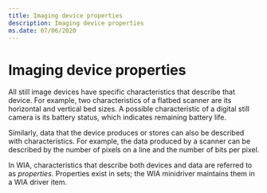 ```yaml
---
title: Imaging device properties
description: Imaging device properties
ms.date: 07/06/2020
---
```


# Imaging device properties

All still image devices have specific characteristics that describe that device. For example, two characteristics of a flatbed scanner are its horizontal and vertical bed sizes. A possible characteristic of a digital still camera is its battery status, which indicates remaining battery life.

Similarly, data that the device produces or stores can also be described with characteristics. For example, the data produced by a scanner can be described by the number of pixels on a line and the number of bits per pixel.

In WIA, characteristics that describe both devices and data are referred to as *properties*. Properties exist in sets; the WIA minidriver maintains them in a WIA driver item.
